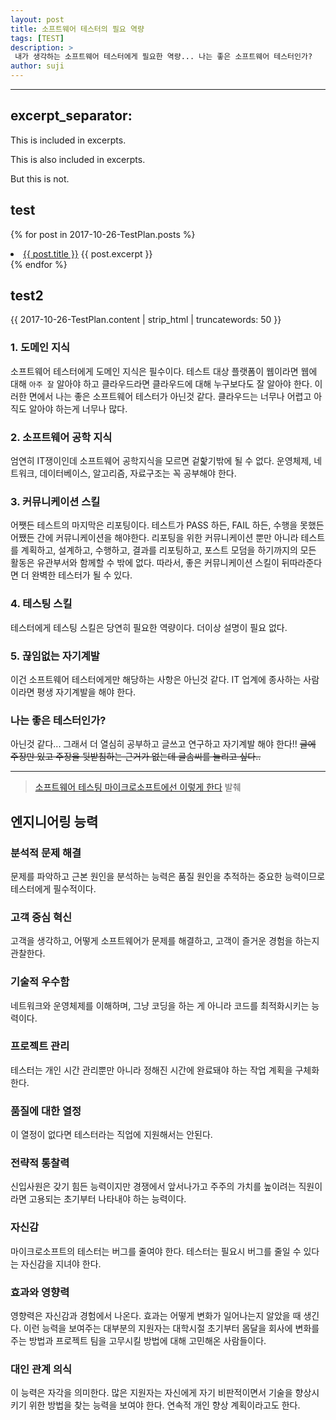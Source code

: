 ```yaml
---
layout: post
title: 소프트웨어 테스터의 필요 역량  
tags: [TEST]
description: >
 내가 생각하는 소프트웨어 테스터에게 필요한 역량... 나는 좋은 소프트웨어 테스터인가? 
author: suji
---
```


---
excerpt_separator: <!--end_excerpt-->
---

This is included in excerpts.

This is also included in excerpts.

<!--end_excerpt-->

But this is not.
## test
  {% for post in 2017-10-26-TestPlan.posts %}
    <li>
      <a href="{{ post.url }}">{{ post.title }}</a>
      {{ post.excerpt }}
    </li>
  {% endfor %}
  
  
## test2
{{ 2017-10-26-TestPlan.content | strip_html | truncatewords: 50 }}


### 1. 도메인 지식
소프트웨어 테스터에게 도메인 지식은 필수이다. 테스트 대상 플랫폼이 웹이라면 웹에 대해 `아주 잘` 알아야 하고 클라우드라면 클라우드에 대해 누구보다도 잘 알아야 한다. 이러한 면에서 나는 좋은 소프트웨어 테스터가 아닌것 같다. 클라우드는 너무나 어렵고 아직도 알아야 하는게 너무나 많다.

### 2. 소프트웨어 공학 지식
엄연히 IT쟁이인데 소프트웨어 공학지식을 모르면 겉핥기밖에 될 수 없다. 운영체제, 네트워크, 데이터베이스, 알고리즘, 자료구조는 꼭 공부해야 한다.

### 3. 커뮤니케이션 스킬
어쨋든 테스트의 마지막은 리포팅이다. 테스트가 PASS 하든, FAIL 하든, 수행을 못했든 어쨌든 간에 커뮤니케이션을 해야한다. 리포팅을 위한 커뮤니케이션 뿐만 아니라 테스트를 계획하고, 설계하고, 수행하고, 결과를 리포팅하고, 포스트 모덤을 하기까지의 모든 활동은 유관부서와 함께할 수 밖에 없다. 따라서, 좋은 커뮤니케이션 스킬이 뒤따라준다면 더 완벽한 테스터가 될 수 있다.

### 4. 테스팅 스킬
테스터에게 테스팅 스킬은 당연히 필요한 역량이다. 더이상 설명이 필요 없다.

### 5. 끊임없는 자기계발 
이건 소프트웨어 테스터에게만 해당하는 사항은 아닌것 같다. IT 업계에 종사하는 사람이라면 평생 자기계발을 해야 한다.


### 나는 좋은 테스터인가?
아닌것 같다... 그래서 더 열심히 공부하고 글쓰고 연구하고 자기계발 해야 한다!!
~~글에 주장만 있고 주장을 뒷받침하는 근거가 없는데 글솜씨를 늘리고 싶다..~~


---
> [소프트웨어 테스팅 마이크로소프트에선 이렇게 한다](http://book.naver.com/bookdb/book_detail.nhn?bid=6186516) 발췌

## 엔지니어링 능력

### 분석적 문제 해결
문제를 파악하고 근본 원인을 분석하는 능력은 품질 원인을 추적하는 중요한 능력이므로 테스터에게 필수적이다.

### 고객 중심 혁신
고객을 생각하고, 어떻게 소프트웨어가 문제를 해결하고, 고객이 즐거운 경험을 하는지 관찰한다.

### 기술적 우수함
네트워크와 운영체제를 이해하며, 그냥 코딩을 하는 게 아니라 코드를 최적화시키는 능력이다.

### 프로젝트 관리
테스터는 개인 시간 관리뿐만 아니라 정해진 시간에 완료돼야 하는 작업 계획을 구체화한다.

### 품질에 대한 열정
이 열정이 없다면 테스터라는 직업에 지원해서는 안된다.

### 전략적 통찰력
신입사원은 갖기 힘든 능력이지만 경쟁에서 앞서나가고 주주의 가치를 높이려는 직원이라면 고용되는 초기부터 나타내야 하는 능력이다.

### 자신감
마이크로소프트의 테스터는 버그를 줄여야 한다. 테스터는 필요시 버그를 줄일 수 있다는 자신감을 지녀야 한다.

### 효과와 영향력
영향력은 자신감과 경험에서 나온다. 효과는 어떻게 변화가 일어나는지 알았을 때 생긴다. 이런 능력을 보여주는 대부분의 지원자는 대학시절 초기부터 몸달을 회사에 변화를 주는 방법과 프로젝트 팀을 고무시킬 방법에 대해 고민해온 사람들이다.

### 대인 관계 의식
이 능력은 자각을 의미한다. 많은 지원자는 자신에게 자기 비판적이면서 기술을 향상시키기 위한 방법을 찾는 능력을 보여야 한다. 연속적 개인 향상 계획이라고도 한다.

